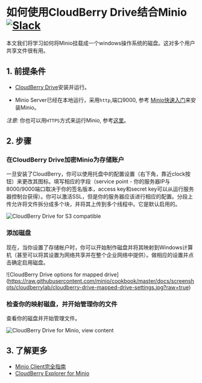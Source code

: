 # 如何使用CloudBerry Drive结合Minio [![Slack](https://slack.minio.io/slack?type=svg)](https://slack.minio.io)

本文我们将学习如何将Minio挂载成一个windows操作系统的磁盘。这对多个用户共享文件很有用。

## 1. 前提条件

* [CloudBerry Drive](http://www.cloudberrylab.com/drive/)安装并运行。

* Minio Server已经在本地运行，采用``http``,端口9000, 参考 [Minio快速入门](https://docs.minio.io/docs/minio-quickstart-guide)来安装Minio。

_注意:_ 你也可以用``HTTPS``方式来运行Minio, 参考[这里](https://docs.minio.io/docs/generate-let-s-encypt-certificate-using-concert-for-minio)。

## 2. 步骤

### 在CloudBerry Drive加密Minio为存储账户

一旦安装了CloudBerry，你可以使用托盘中的配置设置（右下角，靠近clock按钮）来更改其图标。填写相应的字段（service point - 你的服务器IP与8000/9000端口取决于你的签名版本，access key和secret key可以从运行服务器控制台获得）。你可以激活SSL，但是你的服务器应该进行相应的配置。分段上传允许将文件拆分成多个块，并将其上传到多个线程中。它是默认启用的。

  ![CloudBerry Drive for S3 compatible](https://raw.githubusercontent.com/minio/cookbook/master/docs/screenshots/cloudberrylab/cloudberry-drive-storage-minio-configuration.jpg?raw=true)

### 添加磁盘

现在，当你设置了存储帐户时，你可以开始制作磁盘并将其映射到Windows计算机（甚至可以将其设置为网络共享并在整个企业网络中提供）。做相应的设置并点击确定启用磁盘。

  ![CloudBerry Drive options for mapped drive] (https://raw.githubusercontent.com/minio/cookbook/master/docs/screenshots/cloudberrylab/cloudberry-drive-mapped-drive-settings.jpg?raw=true)


### 检查你的映射磁盘，并开始管理你的文件

查看你的磁盘并开始管理文件。

  ![CloudBerry Drive for Minio, view content](https://raw.githubusercontent.com/minio/cookbook/master/docs/screenshots/cloudberrylab/cloudberry-drive-mapped-disk-show-content.jpg?raw=true)

## 3. 了解更多

* [Minio Client完全指南](https://docs.minio.io/docs/minio-client-complete-guide)
* [CloudBerry Explorer for Minio](http://www.cloudberrylab.com/explorer)
